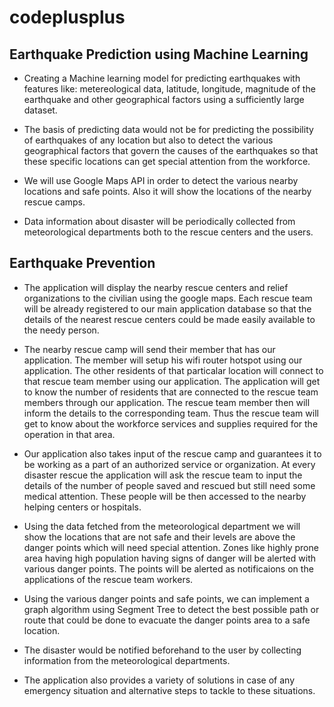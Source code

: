 # codeplusplus

## Earthquake Prediction using Machine Learning

  * Creating a Machine learning model for predicting earthquakes with features like: metereological data, latitude, longitude, magnitude of the earthquake and other geographical factors using a sufficiently large dataset.

* The basis of predicting data would not be for predicting the possibility of earthquakes of any location but also to detect the various geographical factors that govern the causes of the earthquakes so that these specific locations can get special attention from the workforce. 
 
 * We will use Google Maps API in order to detect the various nearby locations and safe points. Also it will show the locations of the nearby rescue camps.

* Data information about disaster will be periodically collected from meteorological departments both to the rescue centers and the users.

## Earthquake Prevention

* The application will display the nearby rescue centers and relief organizations to the civilian using the google maps. Each rescue team will be already registered to our main application database so that the details of the nearest rescue centers could be made easily available to the needy person. 

* The nearby rescue camp will send their member that has our application. The member will setup his wifi router hotspot using our application. The other residents of that particalar location will connect to that rescue team member using our application. The application will get to know the number of residents that are connected to the rescue team members through our application. The rescue team member then will inform the details to the corresponding team. Thus the rescue team will get to know about the workforce services and supplies required for the operation in that area.

* Our application also takes input of the rescue camp and guarantees it to be working as a part of an authorized service or organization. At every disaster rescue the application will ask the rescue team to input the details of the number of people saved and rescued but still need some medical attention. These people will be then accessed to the nearby helping centers or hospitals.

* Using the data fetched from the meteorological department we will show the locations that are not safe and their levels are above the danger points which will need special attention. Zones like highly prone area having high population having signs of danger will be alerted with various danger points. The points will be alerted as notificaions on the applications of the rescue team workers.

* Using the various danger points and safe points, we can implement a graph algorithm using Segment Tree to detect the best possible path or route that could be done to evacuate the danger points area to a safe location. 

* The disaster would be notified beforehand to the user by collecting information from the meteorological departments.

* The application also provides a variety of solutions in case of any emergency situation and alternative steps to tackle to these situations. 
